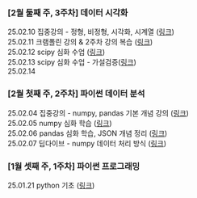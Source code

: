 
### [2월 둘째 주, 3주차] 데이터 시각화
25.02.10 집중강의 -  정형, 비정형, 시각화, 시계열 ([링크](./Folder/Feb/3주차/2025-02-10.md)) <br>
25.02.11 크램폴린 강의 & 2주차 강의 복습 ([링크](./Folder/Feb/3주차/2025-02-11.md)) <br>
25.02.12 scipy 심화 수업 ([링크](./Folder/Feb/3주차/2025-02-12.md))<br>
25.02.13 scipy 심화 수업 - 가설검증([링크](./Folder/Feb/3주차/2025-02-13.md))<br>
25.02.14 <br>

### [2월 첫째 주, 2주차] 파이썬 데이터 분석 
25.02.04 집중강의 - numpy, pandas 기본 개념 강의 ([링크](./Folder/Feb/2주차/2025-02-04.md)) <br>
25.02.05 numpy 심화 학습 ([링크](./Folder/Feb/2주차/2025-02-05.md)) <br>
25.02.06 pandas 심화 학습, JSON 개념 정리 ([링크](./Folder/Feb/2주차/2025-02-06.md)) <br>
25.02.07 딥다이브 - numpy 데이터 처리 방식 ([링크](./Folder/Feb/2주차/2025-02-07.md)) <br>

### [1월 셋째 주, 1주차] 파이썬 프로그래밍
25.01.21 python 기초 ([링크](./Folder/Jan/2025-01-21.md))


